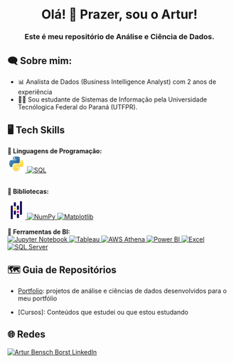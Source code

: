 <h1 align="center">Olá! 👋 Prazer, sou o Artur!</h1>
<h3 align="center">Este é meu repositório de Análise e Ciência de Dados.</h3>

<h2 align="left">🗨 Sobre mim:</h2>

 - 📊 Analista de Dados (Business Intelligence Analyst) com 2 anos de experiência
 - 👨‍🎓 Sou estudante de Sistemas de Informação pela Universidade Tecnólogica Federal do Paraná (UTFPR).

<h2 align="left">🖥 Tech Skills</h2>

<p align="left">

  <!-- Linguagens de Programação -->
  <strong>🔹 Linguagens de Programação:</strong><br>
  <a href="https://www.python.org" target="_blank" rel="noreferrer">
  <img src="https://raw.githubusercontent.com/devicons/devicon/master/icons/python/python-original.svg" alt="Python" width="40" height="40"/>
  </a> 
  <a href="https://aws.amazon.com/pt/what-is/sql/" target="_blank" rel="noreferrer">
  <img src="https://www.tshirtgeek.com.br/wp-content/uploads/2021/09/com037-scaled.jpg" alt="SQL" width="40" height="40"/>
  </a>
 <br><br>
<!-- Bibliotecas -->
  <strong>🔹 Bibliotecas:</strong><br>
  
  <a href="https://pandas.pydata.org/" target="_blank" rel="noreferrer">
        <img src="https://raw.githubusercontent.com/devicons/devicon/2ae2a900d2f041da66e950e4d48052658d850630/icons/pandas/pandas-original.svg" alt="Pandas" width="40" height="40"/>
    
  </a>
    <a href="https://numpy.org/" target="_blank" rel="noreferrer">
      <img src="https://cdn.jsdelivr.net/gh/devicons/devicon/icons/numpy/numpy-original.svg" alt="NumPy" width="40" height="40"/>
    
  </a>
    <a href="https://matplotlib.org/" target="_blank" rel="noreferrer">
      <img src="https://media.licdn.com/dms/image/v2/D4D12AQFq38cGkv_oHQ/article-cover_image-shrink_423_752/article-cover_image-shrink_423_752/0/1679493396295?e=1743638400&v=beta&t=XwEOXZJMdr060xfLKljrmzxSeH7-pkWZuEW_4ylXqGM" alt="Matplotlib" width="50" height="50"/>
  </a>
  <br><br>
<!-- Ferramentas BI -->
  <strong>🔹 Ferramentas de BI:</strong><br>
  <a href="https://jupyter.org/" target="_blank" rel="noreferrer">
    <img src="https://cdn.jsdelivr.net/gh/devicons/devicon/icons/jupyter/jupyter-original-wordmark.svg" alt="Jupyter Notebook" width="40" height="40"/>
  </a>
  <a href="https://www.tableau.com/" target="_blank" rel="noreferrer">
    <img src="https://digitalks.com.br/wp-content/uploads/2014/10/tableau-software.png" alt="Tableau" width="50" height="40"/>
  </a>
  <a href="https://aws.amazon.com/athena/" target="_blank" rel="noreferrer">
    <img src="https://m.media-amazon.com/images/I/41d17Q83jSL.png" alt="AWS Athena" width="50" height="50"/>
  </a>
  <a href="https://powerbi.microsoft.com/" target="_blank" rel="noreferrer">
    <img src="https://upload.wikimedia.org/wikipedia/commons/thumb/c/cf/New_Power_BI_Logo.svg/630px-New_Power_BI_Logo.svg.png" alt="Power BI" width="40" height="40"/>
  </a>
  <a href="https://www.microsoft.com/pt-br/microsoft-365/excel" target="_blank" rel="noreferrer">
    <img src="https://upload.wikimedia.org/wikipedia/commons/thumb/7/73/Microsoft_Excel_2013-2019_logo.svg/587px-Microsoft_Excel_2013-2019_logo.svg.png" alt="Excel" width="40" height="40"/>
  </a>
  <a href="https://www.microsoft.com/en-us/sql-server" target="_blank" rel="noreferrer">
    <img src="https://www.svgrepo.com/show/303229/microsoft-sql-server-logo.svg" alt="SQL Server" width="40" height="40"/>
  </a>

</p>


<h2 align="left">🗺 Guia de Repositórios</h2>

  - [Portfolio](https://github.com/ArturBensch/Portfolio): projetos de análise e ciências de dados desenvolvidos para o meu portfólio
  
  - [Cursos]:  Conteúdos que estudei ou que estou estudando


<h2 align="left">🌐 Redes</h2>
<div style="display: inline_block">
  <p align="left">
    <a href="https://www.linkedin.com/in/arturbenschborst" target="blank">
      <img align="center" src="https://raw.githubusercontent.com/rahuldkjain/github-profile-readme-generator/master/src/images/icons/Social/linked-in-alt.svg" alt="Artur Bensch Borst LinkedIn" height="30" width="40" />
    </a>
  </p>
</div>


</p>
</div> 
